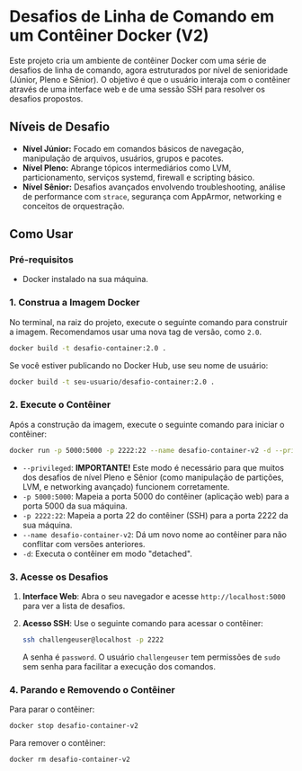 # Desafios de Linha de Comando em um Contêiner Docker (V2)

Este projeto cria um ambiente de contêiner Docker com uma série de desafios de linha de comando, agora estruturados por nível de senioridade (Júnior, Pleno e Sênior). O objetivo é que o usuário interaja com o contêiner através de uma interface web e de uma sessão SSH para resolver os desafios propostos.

## Níveis de Desafio

-   **Nível Júnior:** Focado em comandos básicos de navegação, manipulação de arquivos, usuários, grupos e pacotes.
-   **Nível Pleno:** Abrange tópicos intermediários como LVM, particionamento, serviços systemd, firewall e scripting básico.
-   **Nível Sênior:** Desafios avançados envolvendo troubleshooting, análise de performance com `strace`, segurança com AppArmor, networking e conceitos de orquestração.

## Como Usar

### Pré-requisitos

-   Docker instalado na sua máquina.

### 1. Construa a Imagem Docker

No terminal, na raiz do projeto, execute o seguinte comando para construir a imagem. Recomendamos usar uma nova tag de versão, como `2.0`.

```bash
docker build -t desafio-container:2.0 .
```

Se você estiver publicando no Docker Hub, use seu nome de usuário:
```bash
docker build -t seu-usuario/desafio-container:2.0 .
```

### 2. Execute o Contêiner

Após a construção da imagem, execute o seguinte comando para iniciar o contêiner:

```bash
docker run -p 5000:5000 -p 2222:22 --name desafio-container-v2 -d --privileged desafio-container:2.0
```

-   `--privileged`: **IMPORTANTE!** Este modo é necessário para que muitos dos desafios de nível Pleno e Sênior (como manipulação de partições, LVM, e networking avançado) funcionem corretamente.
-   `-p 5000:5000`: Mapeia a porta 5000 do contêiner (aplicação web) para a porta 5000 da sua máquina.
-   `-p 2222:22`: Mapeia a porta 22 do contêiner (SSH) para a porta 2222 da sua máquina.
-   `--name desafio-container-v2`: Dá um novo nome ao contêiner para não conflitar com versões anteriores.
-   `-d`: Executa o contêiner em modo "detached".

### 3. Acesse os Desafios

1.  **Interface Web**: Abra o seu navegador e acesse `http://localhost:5000` para ver a lista de desafios.

2.  **Acesso SSH**: Use o seguinte comando para acessar o contêiner:
    ```bash
    ssh challengeuser@localhost -p 2222
    ```
    A senha é `password`. O usuário `challengeuser` tem permissões de `sudo` sem senha para facilitar a execução dos comandos.

### 4. Parando e Removendo o Contêiner

Para parar o contêiner:
```bash
docker stop desafio-container-v2
```

Para remover o contêiner:
```bash
docker rm desafio-container-v2
```